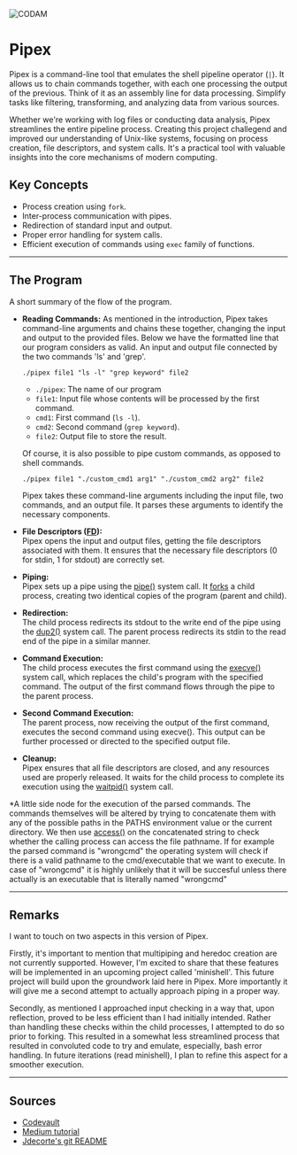<img src="https://i.imgur.com/HG66CCx.png?raw=true" alt="CODAM" style="max-width: 50%;">

# Pipex
Pipex is a command-line tool that emulates the shell pipeline operator (`|`). It allows us to chain commands together, with each one processing the output of the previous. Think of it as an assembly line for data processing. Simplify tasks like filtering, transforming, and analyzing data from various sources.  

Whether we're working with log files or conducting data analysis, Pipex streamlines the entire pipeline process.
Creating this project challegend and improved our understanding of Unix-like systems, focusing on process creation, file descriptors, and system calls. It's a practical tool with valuable insights into the core mechanisms of modern computing.


## Key Concepts  
- Process creation using `fork`.
- Inter-process communication with pipes.
- Redirection of standard input and output.
- Proper error handling for system calls.
- Efficient execution of commands using `exec` family of functions.

---

## The Program
A short summary of the flow of the program.

- **Reading Commands:**
  As mentioned in the introduction, Pipex takes command-line arguments and chains these together, changing the input and output to the provided files.
  Below we have the formatted line that our program considers as valid. An input and output file connected by the two commands 'ls' and 'grep'.

  `./pipex file1 "ls -l" "grep keyword" file2`

  - `./pipex`: The name of our program
  - `file1`: Input file whose contents will be processed by the first command.
  - `cmd1`: First command (`ls -l`).
  - `cmd2`: Second command (`grep keyword`).
  - `file2`: Output file to store the result.

  Of course, it is also possible to pipe custom commands, as opposed to shell commands.

  `./pipex file1 "./custom_cmd1 arg1" "./custom_cmd2 arg2" file2`

  Pipex takes these command-line arguments including the input file, two commands, and an output file.
  It parses these arguments to identify the necessary components.

- **File Descriptors ([FD](https://en.wikipedia.org/wiki/File_descriptor)):**  
  Pipex opens the input and output files, getting the file descriptors associated with them.
  It ensures that the necessary file descriptors (0 for stdin, 1 for stdout) are correctly set.

- **Piping:**  
  Pipex sets up a pipe using the [pipe()](https://www.geeksforgeeks.org/pipe-system-call/?ref=gcse) system call.
  It [forks](https://www.geeksforgeeks.org/fork-system-call/) a child process, creating two identical copies of the program (parent and child).

- **Redirection:**  
  The child process redirects its stdout to the write end of the pipe using the [dup2()](https://www.geeksforgeeks.org/dup-dup2-linux-system-call/) system call.
  The parent process redirects its stdin to the read end of the pipe in a similar manner.

- **Command Execution:**  
  The child process executes the first command using the [execve()](https://www.geeksforgeeks.org/exec-family-of-functions-in-c/) system call, which replaces the child's program with the specified command.
  The output of the first command flows through the pipe to the parent process.

- **Second Command Execution:**  
  The parent process, now receiving the output of the first command, executes the second command using execve().
  This output can be further processed or directed to the specified output file.
  
- **Cleanup:**  
  Pipex ensures that all file descriptors are closed, and any resources used are properly released.
  It waits for the child process to complete its execution using the [waitpid()](https://www.geeksforgeeks.org/wait-system-call-c/) system call.

*A little side node for the execution of the parsed commands. The commands themselves will be altered by trying to concatenate them with any of the possible paths in the PATHS environment value or the current directory.
We then use [access()](https://linux.die.net/man/2/access) on the concatenated string to check whether the calling process can access the file pathname. If for example the parsed command is "wrongcmd" the operating system will check if there is a valid pathname to the cmd/executable that we want to execute. In case of "wrongcmd" it is highly unlikely that it will be succesful unless there actually is an executable that is literally named "wrongcmd"

---

## Remarks

I want to touch on two aspects in this version of Pipex.  

Firstly, it's important to mention that multipiping and heredoc creation are not currently supported. However, I'm excited to share that these features will be implemented in an upcoming project called 'minishell'. This future project will build upon the groundwork laid here in Pipex. More importantly it will give me a second attempt to actually approach piping in a proper way.

Secondly, as mentioned I approached input checking in a way that, upon reflection, proved to be less efficient than I had initially intended. Rather than handling these checks within the child processes, I attempted to do so prior to forking. This resulted in a somewhat less streamlined process that resulted in convoluted code to try and emulate, especially, bash error handling. In future iterations (read minishell), I plan to refine this aspect for a smoother execution.

---

## Sources

- [Codevault](https://www.youtube.com/watch?v=QD9YKSg3wCc&list=PLK4FY1IoDcHG-jUt93Cl7n7XLQDZ0q7Tv)
- [Medium tutorial](https://csnotes.medium.com/pipex-tutorial-42-project-4469f5dd5901)
- [Jdecorte's git README](https://github.com/jdecorte-be/42-Pipex)
